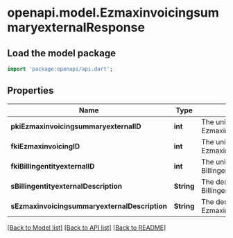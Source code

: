 # openapi.model.EzmaxinvoicingsummaryexternalResponse

## Load the model package
```dart
import 'package:openapi/api.dart';
```

## Properties
Name | Type | Description | Notes
------------ | ------------- | ------------- | -------------
**pkiEzmaxinvoicingsummaryexternalID** | **int** | The unique ID of the Ezmaxinvoicingsummaryexternal | [optional] 
**fkiEzmaxinvoicingID** | **int** | The unique ID of the Ezmaxinvoicing | [optional] 
**fkiBillingentityexternalID** | **int** | The unique ID of the Billingentityexternal | 
**sBillingentityexternalDescription** | **String** | The description of the Billingentityexternal | 
**sEzmaxinvoicingsummaryexternalDescription** | **String** | The description of the Ezmaxinvoicingsummaryexternal | 

[[Back to Model list]](../README.md#documentation-for-models) [[Back to API list]](../README.md#documentation-for-api-endpoints) [[Back to README]](../README.md)


